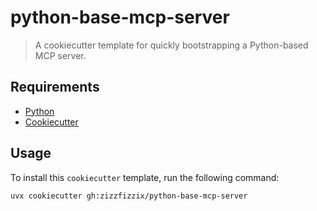 # python-base-mcp-server

> A cookiecutter template for quickly bootstrapping a Python-based MCP server.

## Requirements

- [Python](https://www.python.org)
- [Cookiecutter](https://cookiecutter.readthedocs.io/en/stable/README.html#installation)

## Usage

To install this `cookiecutter` template, run the following command:

```bash
uvx cookiecutter gh:zizzfizzix/python-base-mcp-server
```
